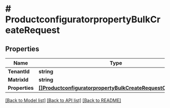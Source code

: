 # # ProductconfiguratorpropertyBulkCreateRequest


## Properties 


Name | Type | Description | Notes
------------ | ------------- | ------------- | -------------
**TenantId**| **string** |   | [optional]
**MatrixId**| **string** |   | [optional]
**Properties**| [**[]ProductconfiguratorpropertyBulkCreateRequestCreateEntity**](ProductconfiguratorpropertyBulkCreateRequestCreateEntity.md) |   | [optional]


[[Back to Model list]](../../README.md#models) [[Back to API list]](../../README.md#endpoints) [[Back to README]](../../README.md)

